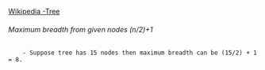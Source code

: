 [Wikipedia -Tree](https://en.wikipedia.org/wiki/Tree_(data_structure))


###### Maximum breadth from given nodes (n/2)+1
        - Suppose tree has 15 nodes then maximum breadth can be (15/2) + 1 = 8.

